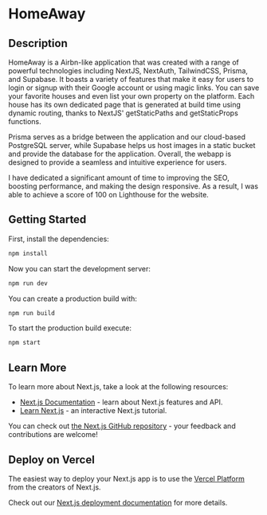 # HomeAway

## Description

HomeAway is a Airbn-like application that was created with a range of powerful technologies including NextJS, NextAuth, TailwindCSS, Prisma, and Supabase. It boasts a variety of features that make it easy for users to login or signup with their Google account or using magic links. You can save your favorite houses and even list your own property on the platform. Each house has its own dedicated page that is generated at build time using dynamic routing, thanks to NextJS' getStaticPaths and getStaticProps functions.

Prisma serves as a bridge between the application and our cloud-based PostgreSQL server, while Supabase helps us host images in a static bucket and provide the database for the application. Overall, the webapp is designed to provide a seamless and intuitive experience for users.

I have dedicated a significant amount of time to improving the SEO, boosting performance, and making the design responsive. As a result, I was able to achieve a score of 100 on Lighthouse for the website.

## Getting Started

First, install the dependencies:

```bash
npm install
```

Now you can start the development server:

```bash
npm run dev
```

You can create a production build with:

```bash
npm run build
```

To start the production build execute:

```bash
npm start
```

## Learn More

To learn more about Next.js, take a look at the following resources:

- [Next.js Documentation](https://nextjs.org/docs) - learn about Next.js features and API.
- [Learn Next.js](https://nextjs.org/learn) - an interactive Next.js tutorial.

You can check out [the Next.js GitHub repository](https://github.com/vercel/next.js/) - your feedback and contributions are welcome!

## Deploy on Vercel

The easiest way to deploy your Next.js app is to use the [Vercel Platform](https://vercel.com/new?utm_medium=default-template&filter=next.js&utm_source=create-next-app&utm_campaign=create-next-app-readme) from the creators of Next.js.

Check out our [Next.js deployment documentation](https://nextjs.org/docs/deployment) for more details.
